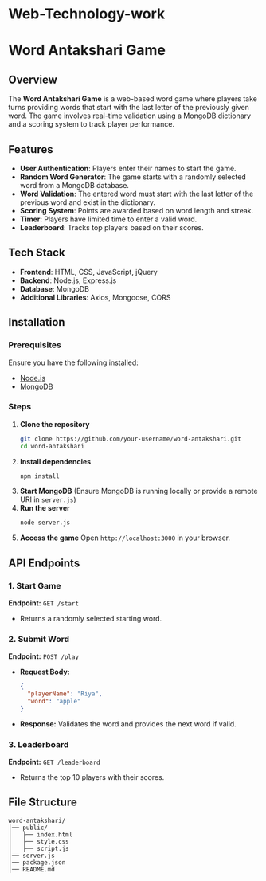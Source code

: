 # Web-Technology-work
# Word Antakshari Game

## Overview
The **Word Antakshari Game** is a web-based word game where players take turns providing words that start with the last letter of the previously given word. The game involves real-time validation using a MongoDB dictionary and a scoring system to track player performance.

## Features
- **User Authentication**: Players enter their names to start the game.
- **Random Word Generator**: The game starts with a randomly selected word from a MongoDB database.
- **Word Validation**: The entered word must start with the last letter of the previous word and exist in the dictionary.
- **Scoring System**: Points are awarded based on word length and streak.
- **Timer**: Players have limited time to enter a valid word.
- **Leaderboard**: Tracks top players based on their scores.

## Tech Stack
- **Frontend**: HTML, CSS, JavaScript, jQuery
- **Backend**: Node.js, Express.js
- **Database**: MongoDB
- **Additional Libraries**: Axios, Mongoose, CORS

## Installation
### Prerequisites
Ensure you have the following installed:
- [Node.js](https://nodejs.org/)
- [MongoDB](https://www.mongodb.com/try/download/community)

### Steps
1. **Clone the repository**
   ```sh
   git clone https://github.com/your-username/word-antakshari.git
   cd word-antakshari
   ```
2. **Install dependencies**
   ```sh
   npm install
   ```
3. **Start MongoDB** (Ensure MongoDB is running locally or provide a remote URI in `server.js`)
4. **Run the server**
   ```sh
   node server.js
   ```
5. **Access the game**
   Open `http://localhost:3000` in your browser.

## API Endpoints
### 1. Start Game
**Endpoint:** `GET /start`
- Returns a randomly selected starting word.

### 2. Submit Word
**Endpoint:** `POST /play`
- **Request Body:**
  ```json
  {
    "playerName": "Riya",
    "word": "apple"
  }
  ```
- **Response:** Validates the word and provides the next word if valid.

### 3. Leaderboard
**Endpoint:** `GET /leaderboard`
- Returns the top 10 players with their scores.

## File Structure
```
word-antakshari/
│── public/
│   ├── index.html
│   ├── style.css
│   ├── script.js
│── server.js
│── package.json
│── README.md
```



